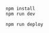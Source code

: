 ```
npm install
npm run dev
```

```
npm run deploy
```

<!-- //make sure you fix the backend routes i.e. /getOtp & /updateUser
getopt bcuz the email should be sent to the specified email
updateUser to make a verified email field false if the email is already verified and still user updates it
and also send the response on the frontend  -->

<!-- why i defined two seperate middleware functions i.e. "accesstokenValidation" in "user.routes" &  a global middleware in blog.routes?? -->
<!--
In user.routes the middleware function was created mainly for 2 purposes. One is I want it for specific routes only and not for all routes i.e creating it as global middleware. Second is to reduce the repetition of the code i.e redundancy. The repetition of refreshing accesstoken logic was being used everywhere and was leading to a verbose and inconsistent code.
In blog.routes the middleware was defined globally because if you see the difference that in user.routes the routes were expecting an accesstoken so that they can return the specific user info to frontend, whereas on the other hand routes in blog.routes weren't expecting an accesstoken but the job was only to perform CRUD operation and some more ops. So the global middleware verifies and generates a new accessToken from the refreshToken and does "await next()" where actual operation would get performed. These routes were supposed to get executed eitherways but since the globalmiddleware says that if you don't have either of the token you are not allowed to go any further.
 -->

<!--  Now the problem is, I am creating /savedBlogs route. This route would return blogs saved by the user. Since it is related to the user i thought this should be defined within the user.routes since its related to the user-particular info. But her  -->

<!-- Main thing about prisma is, the reason why a field in particular model is declared to be @unique because for queries where a we find the field with the findUnique or any other query, the unique id needs to be mentioned -->

<!-- Relationships in schema -->
<!-- // https://stackoverflow.com/questions/67412355/cant-make-two-11-relations-in-one-model-in-prisma-ambiguous-relation-detected
// refer to above stackoverflow if you have any question related to the following -->



<!-- the logic behind addigng  -->